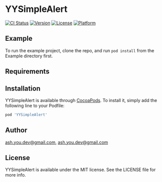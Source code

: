 # YYSimpleAlert

[![CI Status](https://img.shields.io/travis/ash.you.dev@gmail.com/YYSimpleAlert.svg?style=flat)](https://travis-ci.org/ash.you.dev@gmail.com/YYSimpleAlert)
[![Version](https://img.shields.io/cocoapods/v/YYSimpleAlert.svg?style=flat)](https://cocoapods.org/pods/YYSimpleAlert)
[![License](https://img.shields.io/cocoapods/l/YYSimpleAlert.svg?style=flat)](https://cocoapods.org/pods/YYSimpleAlert)
[![Platform](https://img.shields.io/cocoapods/p/YYSimpleAlert.svg?style=flat)](https://cocoapods.org/pods/YYSimpleAlert)

## Example

To run the example project, clone the repo, and run `pod install` from the Example directory first.

## Requirements

## Installation

YYSimpleAlert is available through [CocoaPods](https://cocoapods.org). To install
it, simply add the following line to your Podfile:

```ruby
pod 'YYSimpleAlert'
```

## Author

ash.you.dev@gmail.com, ash.you.dev@gmail.com

## License

YYSimpleAlert is available under the MIT license. See the LICENSE file for more info.
